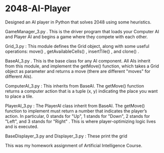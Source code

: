 # 2048-AI-Player
Designed an AI player in Python that solves 2048 using some heuristics.

GameManager_3.py . This is the driver program that loads your Computer AI and Player AI
and begins a game where they compete with each other. 

Grid_3.py : This module defines the Grid object, along with some useful operations:
move() , getAvailableCells() , insertTile() , and clone() . 

BaseAI_3.py . This is the base class for any AI component. All AIs inherit from this module,
and implement the getMove() function, which takes a Grid object as parameter and returns a move (there
are different "moves" for different AIs).

ComputerAI_3.py : This inherits from BaseAI. The getMove() function returns a computer
action that is a tuple (x, y) indicating the place you want to place a tile.

PlayerAI_3.py : The PlayerAI class inherit from BaseAI. The
getMove() function to implement must return a number that indicates the player’s action. In particular, 0
stands for "Up", 1 stands for "Down", 2 stands for "Left", and 3 stands for "Right" . This is where player-optimizing 
logic lives and is executed.

BaseDisplayer_3.py and Displayer_3.py : These print the grid

This was my homework assignment of Artificial Intelligence Course. 
